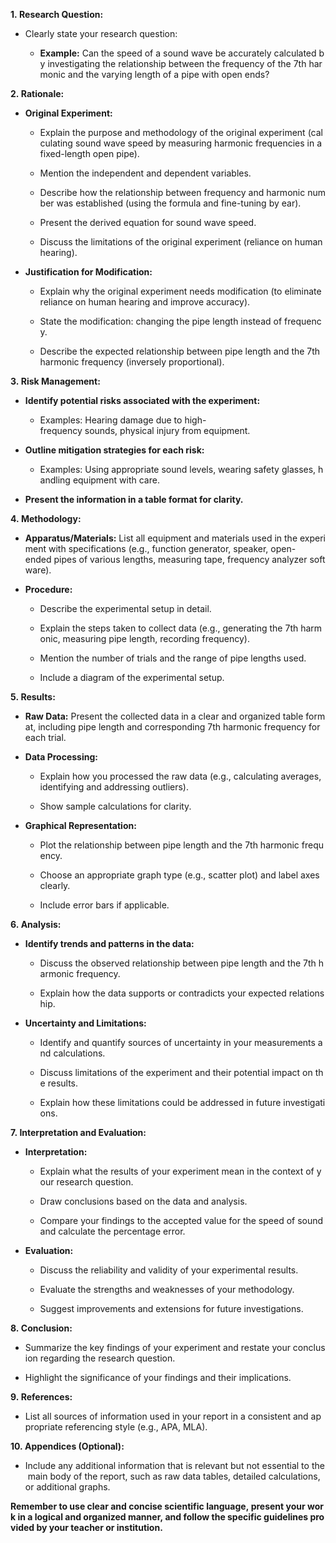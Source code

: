 **1. Research Question:**

- Clearly state your research question:
    
    - **Example:** Can the speed of a sound wave be accurately calculated by investigating the relationship between the frequency of the 7th harmonic and the varying length of a pipe with open ends?
        

**2. Rationale:**

- **Original Experiment:**
    
    - Explain the purpose and methodology of the original experiment (calculating sound wave speed by measuring harmonic frequencies in a fixed-length open pipe).
        
    - Mention the independent and dependent variables.
        
    - Describe how the relationship between frequency and harmonic number was established (using the formula and fine-tuning by ear).
        
    - Present the derived equation for sound wave speed.
        
    - Discuss the limitations of the original experiment (reliance on human hearing).
        
- **Justification for Modification:**
    
    - Explain why the original experiment needs modification (to eliminate reliance on human hearing and improve accuracy).
        
    - State the modification: changing the pipe length instead of frequency.
        
    - Describe the expected relationship between pipe length and the 7th harmonic frequency (inversely proportional).
        

**3. Risk Management:**

- **Identify potential risks associated with the experiment:**
    
    - Examples: Hearing damage due to high-frequency sounds, physical injury from equipment.
        
- **Outline mitigation strategies for each risk:**
    
    - Examples: Using appropriate sound levels, wearing safety glasses, handling equipment with care.
        
- **Present the information in a table format for clarity.**
    

**4. Methodology:**

- **Apparatus/Materials:** List all equipment and materials used in the experiment with specifications (e.g., function generator, speaker, open-ended pipes of various lengths, measuring tape, frequency analyzer software).
    
- **Procedure:**
    
    - Describe the experimental setup in detail.
        
    - Explain the steps taken to collect data (e.g., generating the 7th harmonic, measuring pipe length, recording frequency).
        
    - Mention the number of trials and the range of pipe lengths used.
        
    - Include a diagram of the experimental setup.
        

**5. Results:**

- **Raw Data:** Present the collected data in a clear and organized table format, including pipe length and corresponding 7th harmonic frequency for each trial.
    
- **Data Processing:**
    
    - Explain how you processed the raw data (e.g., calculating averages, identifying and addressing outliers).
        
    - Show sample calculations for clarity.
        
- **Graphical Representation:**
    
    - Plot the relationship between pipe length and the 7th harmonic frequency.
        
    - Choose an appropriate graph type (e.g., scatter plot) and label axes clearly.
        
    - Include error bars if applicable.
        

**6. Analysis:**

- **Identify trends and patterns in the data:**
    
    - Discuss the observed relationship between pipe length and the 7th harmonic frequency.
        
    - Explain how the data supports or contradicts your expected relationship.
        
- **Uncertainty and Limitations:**
    
    - Identify and quantify sources of uncertainty in your measurements and calculations.
        
    - Discuss limitations of the experiment and their potential impact on the results.
        
    - Explain how these limitations could be addressed in future investigations.
        

**7. Interpretation and Evaluation:**

- **Interpretation:**
    
    - Explain what the results of your experiment mean in the context of your research question.
        
    - Draw conclusions based on the data and analysis.
        
    - Compare your findings to the accepted value for the speed of sound and calculate the percentage error.
        
- **Evaluation:**
    
    - Discuss the reliability and validity of your experimental results.
        
    - Evaluate the strengths and weaknesses of your methodology.
        
    - Suggest improvements and extensions for future investigations.
        

**8. Conclusion:**

- Summarize the key findings of your experiment and restate your conclusion regarding the research question.
    
- Highlight the significance of your findings and their implications.
    

**9. References:**

- List all sources of information used in your report in a consistent and appropriate referencing style (e.g., APA, MLA).
    

**10. Appendices (Optional):**

- Include any additional information that is relevant but not essential to the main body of the report, such as raw data tables, detailed calculations, or additional graphs.
    

**Remember to use clear and concise scientific language, present your work in a logical and organized manner, and follow the specific guidelines provided by your teacher or institution.**